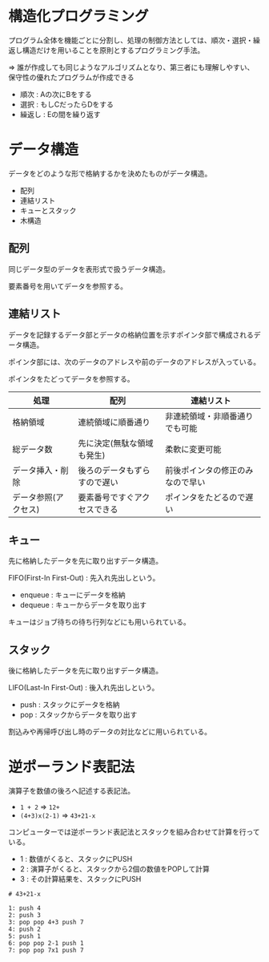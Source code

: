 # 構造化プログラミング

プログラム全体を機能ごとに分割し、処理の制御方法としては、順次・選択・繰返し構造だけを用いることを原則とするプログラミング手法。

=> 誰が作成しても同じようなアルゴリズムとなり、第三者にも理解しやすい、保守性の優れたプログラムが作成できる

- 順次 : Aの次にBをする
- 選択 : もしCだったらDをする
- 繰返し : Eの間を繰り返す

# データ構造

データをどのような形で格納するかを決めたものがデータ構造。

- 配列
- 連結リスト
- キューとスタック
- 木構造

## 配列

同じデータ型のデータを表形式で扱うデータ構造。

要素番号を用いてデータを参照する。

## 連結リスト

データを記録するデータ部とデータの格納位置を示すポインタ部で構成されるデータ構造。

ポインタ部には、次のデータのアドレスや前のデータのアドレスが入っている。

ポインタをたどってデータを参照する。

| 処理                 | 配列                         | 連結リスト                       |
|----------------------|------------------------------|----------------------------------|
| 格納領域             | 連続領域に順番通り           | 非連続領域・非順番通りでも可能   |
| 総データ数           | 先に決定(無駄な領域も発生)   | 柔軟に変更可能                   |
| データ挿入・削除     | 後ろのデータもずらすので遅い | 前後ポインタの修正のみなので早い |
| データ参照(アクセス) | 要素番号ですぐアクセスできる | ポインタをたどるので遅い         |

## キュー

先に格納したデータを先に取り出すデータ構造。

FIFO(First-In First-Out) : 先入れ先出しという。

- enqueue : キューにデータを格納
- dequeue : キューからデータを取り出す

キューはジョブ待ちの待ち行列などにも用いられている。

## スタック

後に格納したデータを先に取り出すデータ構造。

LIFO(Last-In First-Out) : 後入れ先出しという。

- push : スタックにデータを格納
- pop : スタックからデータを取り出す

割込みや再帰呼び出し時のデータの対比などに用いられている。

# 逆ポーランド表記法

演算子を数値の後ろへ記述する表記法。

- `1 + 2` => `12+`
- `(4+3)x(2-1)` => `43+21-x`

コンピューターでは逆ポーランド表記法とスタックを組み合わせて計算を行っている。

- 1 : 数値がくると、スタックにPUSH
- 2 : 演算子がくると、スタックから2個の数値をPOPして計算
- 3 : その計算結果を、スタックにPUSH

```
# 43+21-x

1: push 4
2: push 3
3: pop pop 4+3 push 7
4: push 2
5: push 1
6: pop pop 2-1 push 1
7: pop pop 7x1 push 7
```

